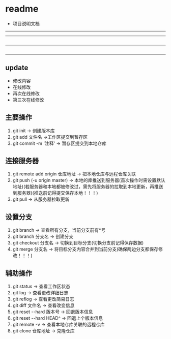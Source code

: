 # readme
- 项目说明文档
---
***
```js
```
---
```html
```
---
## update
- 修改内容
- 在线修改
- 再次在线修改
- 第三次在线修改

## 主要操作
1. git init -> 创建版本库
2. git add 文件名 ->工作区提交到暂存区
3. git commit -m '注释' -> 暂存区提交到本地仓库

## 连接服务器
1. git remote add origin 仓库地址 -> 把本地仓库与远程仓库关联
2. git push (-u origin master) -> 本地的库推送到服务器(首次操作时需设置默认地址)(若服务器和本地都被修改过，需先将服务器的拉取到本地更新，再推送到服务器)(推送前记得提交保存本地！！！)
3. git pull -> 从服务器拉取更新

## 设置分支
1. git branch -> 查看所有分支，当前分支前有*号
2. git branch 分支名 -> 创建分支
3. git checkout 分支名 -> 切换到目标分支(切换分支前记得保存数据)
4. git merge 分支名 -> 将目标分支内容合并到当前分支(确保两边分支都保存修改！！！)


## 辅助操作
1. git status -> 查看工作区状态
2. git log -> 查看更改详细日志
3. git reflog -> 查看更改简易日志
4. git diff 文件名 -> 查看改变信息
5. git reset --hard 版本号 -> 回退版本信息
6. git reset --hard HEAD^ -> 回退上个版本信息
7. git remote -v -> 查看本地仓库关联的远程仓库
8. git clone 仓库地址 -> 克隆仓库


